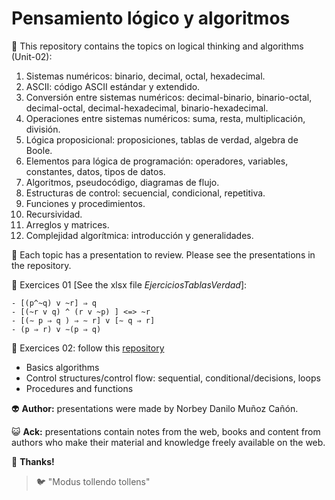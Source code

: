 # Pensamiento lógico y algoritmos

:open_file_folder: This repository contains the topics on logical thinking and algorithms (Unit-02):

1. Sistemas numéricos: binario, decimal, octal, hexadecimal.
2. ASCII: código ASCII estándar y extendido.
3. Conversión entre sistemas numéricos: decimal-binario, binario-octal, decimal-octal, decimal-hexadecimal, binario-hexadecimal.
4. Operaciones entre sistemas numéricos: suma, resta, multiplicación, división.
5. Lógica proposicional: proposiciones, tablas de verdad, algebra de Boole.
6. Elementos para lógica de programación: operadores, variables, constantes, datos, tipos de datos.
7. Algoritmos, pseudocódigo, diagramas de flujo.
8. Estructuras de control: secuencial, condicional, repetitiva.
9. Funciones y procedimientos.
10. Recursividad.
11. Arreglos y matrices.
12. Complejidad algorítmica: introducción y generalidades.

:paperclip: Each topic has a presentation to review. Please see the presentations in the repository.

:pencil: Exercices 01 [See the xlsx file *EjerciciosTablasVerdad*]:

~~~
- [(p^~q) v ~r] ⇒ q
- [(~r v q) ^ (r v ~p) ] <=> ~r
- [(∼ p ⇒ q ) ⇒ ∼ r] v [∼ q ⇒ r]
- (p ⇒ r) v ∼(p ⇒ q)
~~~

:pencil: Exercices 02: follow this [repository](https://github.com/norbeydanilo/algoritmos-pseint)

- Basics algorithms 
- Control structures/control flow: sequential, conditional/decisions, loops
- Procedures and functions

:alien: **Author:** presentations were made by Norbey Danilo Muñoz Cañón.

:smiley_cat: **Ack:** presentations contain notes from the web, books and content from authors who make their material and knowledge freely available on the web.

:blue_book: **Thanks!**

> :bird: "Modus tollendo tollens"
